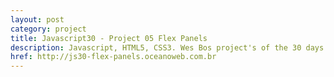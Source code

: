 ```yaml
---
layout: post
category: project
title: Javascript30 - Project 05 Flex Panels
description: Javascript, HTML5, CSS3. Wes Bos project's of the 30 days with Javascript Vanilla.
href: http://js30-flex-panels.oceanoweb.com.br
---
```

